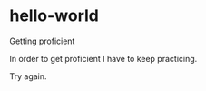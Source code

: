 # hello-world
Getting proficient 

In order to get proficient I have to keep practicing.

Try again.
